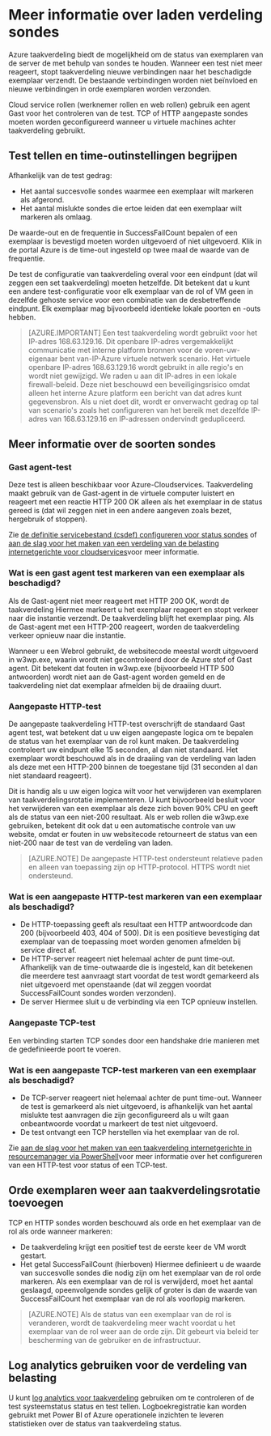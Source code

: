 <properties
  pageTitle="Laden van de verdeling van aangepaste sondes en status van de servicestatus bewaken | Microsoft Azure"
  description="Leer hoe u aangepaste sondes voor taakverdeling Azure gebruikt om de exemplaren achter taakverdeling te houden"
  services="load-balancer"
  documentationCenter="na"
  authors="sdwheeler"
  manager="carmonm"
  editor=""
  tags="azure-resource-manager"
/>
<tags
  ms.service="load-balancer"
  ms.devlang="na"
  ms.topic="article"
  ms.tgt_pltfrm="na"
  ms.workload="infrastructure-services"
  ms.date="10/24/2016"
  ms.author="sewhee" />

# <a name="understand-load-balancer-probes"></a>Meer informatie over laden verdeling sondes

Azure taakverdeling biedt de mogelijkheid om de status van exemplaren van de server de met behulp van sondes te houden. Wanneer een test niet meer reageert, stopt taakverdeling nieuwe verbindingen naar het beschadigde exemplaar verzendt. De bestaande verbindingen worden niet beïnvloed en nieuwe verbindingen in orde exemplaren worden verzonden.

Cloud service rollen (werknemer rollen en web rollen) gebruik een agent Gast voor het controleren van de test. TCP of HTTP aangepaste sondes moeten worden geconfigureerd wanneer u virtuele machines achter taakverdeling gebruikt.

## <a name="understand-probe-count-and-timeout"></a>Test tellen en time-outinstellingen begrijpen

Afhankelijk van de test gedrag:

- Het aantal succesvolle sondes waarmee een exemplaar wilt markeren als afgerond.
- Het aantal mislukte sondes die ertoe leiden dat een exemplaar wilt markeren als omlaag.

De waarde-out en de frequentie in SuccessFailCount bepalen of een exemplaar is bevestigd moeten worden uitgevoerd of niet uitgevoerd. Klik in de portal Azure is de time-out ingesteld op twee maal de waarde van de frequentie.

De test de configuratie van taakverdeling overal voor een eindpunt (dat wil zeggen een set taakverdeling) moeten hetzelfde. Dit betekent dat u kunt een andere test-configuratie voor elk exemplaar van de rol of VM geen in dezelfde gehoste service voor een combinatie van de desbetreffende eindpunt. Elk exemplaar mag bijvoorbeeld identieke lokale poorten en -outs hebben.

>[AZURE.IMPORTANT] Een test taakverdeling wordt gebruikt voor het IP-adres 168.63.129.16. Dit openbare IP-adres vergemakkelijkt communicatie met interne platform bronnen voor de voren-uw-eigenaar bent van-IP-Azure virtuele netwerk scenario. Het virtuele openbare IP-adres 168.63.129.16 wordt gebruikt in alle regio's en wordt niet gewijzigd. We raden u aan dit IP-adres in een lokale firewall-beleid. Deze niet beschouwd een beveiligingsrisico omdat alleen het interne Azure platform een bericht van dat adres kunt gegevensbron. Als u niet doet dit, wordt er onverwacht gedrag op tal van scenario's zoals het configureren van het bereik met dezelfde IP-adres van 168.63.129.16 en IP-adressen ondervindt gedupliceerd.

## <a name="learn-about-the-types-of-probes"></a>Meer informatie over de soorten sondes

### <a name="guest-agent-probe"></a>Gast agent-test

Deze test is alleen beschikbaar voor Azure-Cloudservices. Taakverdeling maakt gebruik van de Gast-agent in de virtuele computer luistert en reageert met een reactie HTTP 200 OK alleen als het exemplaar in de status gereed is (dat wil zeggen niet in een andere aangeven zoals bezet, hergebruik of stoppen).

Zie [de definitie servicebestand (csdef) configureren voor status sondes](https://msdn.microsoft.com/library/azure/ee758710.aspx) of [aan de slag voor het maken van een verdeling van de belasting internetgerichte voor cloudservices](load-balancer-get-started-internet-classic-cloud.md#check-load-balancer-health-status-for-cloud-services)voor meer informatie.

### <a name="what-makes-a-guest-agent-probe-mark-an-instance-as-unhealthy"></a>Wat is een gast agent test markeren van een exemplaar als beschadigd?

Als de Gast-agent niet meer reageert met HTTP 200 OK, wordt de taakverdeling Hiermee markeert u het exemplaar reageert en stopt verkeer naar die instantie verzendt. De taakverdeling blijft het exemplaar ping. Als de Gast-agent met een HTTP-200 reageert, worden de taakverdeling verkeer opnieuw naar die instantie.

Wanneer u een Webrol gebruikt, de websitecode meestal wordt uitgevoerd in w3wp.exe, waarin wordt niet gecontroleerd door de Azure stof of Gast agent. Dit betekent dat fouten in w3wp.exe (bijvoorbeeld HTTP 500 antwoorden) wordt niet aan de Gast-agent worden gemeld en de taakverdeling niet dat exemplaar afmelden bij de draaiing duurt.

### <a name="http-custom-probe"></a>Aangepaste HTTP-test

De aangepaste taakverdeling HTTP-test overschrijft de standaard Gast agent test, wat betekent dat u uw eigen aangepaste logica om te bepalen de status van het exemplaar van de rol kunt maken. De taakverdeling controleert uw eindpunt elke 15 seconden, al dan niet standaard. Het exemplaar wordt beschouwd als in de draaiing van de verdeling van laden als deze met een HTTP-200 binnen de toegestane tijd (31 seconden al dan niet standaard reageert).

Dit is handig als u uw eigen logica wilt voor het verwijderen van exemplaren van taakverdelingsrotatie implementeren. U kunt bijvoorbeeld besluit voor het verwijderen van een exemplaar als deze zich boven 90% CPU en geeft als de status van een niet-200 resultaat. Als er web rollen die w3wp.exe gebruiken, betekent dit ook dat u een automatische controle van uw website, omdat er fouten in uw websitecode retourneert de status van een niet-200 naar de test van de verdeling van laden.

>[AZURE.NOTE] De aangepaste HTTP-test ondersteunt relatieve paden en alleen van toepassing zijn op HTTP-protocol. HTTPS wordt niet ondersteund.

### <a name="what-makes-an-http-custom-probe-mark-an-instance-as-unhealthy"></a>Wat is een aangepaste HTTP-test markeren van een exemplaar als beschadigd?

- De HTTP-toepassing geeft als resultaat een HTTP antwoordcode dan 200 (bijvoorbeeld 403, 404 of 500). Dit is een positieve bevestiging dat exemplaar van de toepassing moet worden genomen afmelden bij service direct af.
- De HTTP-server reageert niet helemaal achter de punt time-out. Afhankelijk van de time-outwaarde die is ingesteld, kan dit betekenen die meerdere test aanvraagt start voordat de test wordt gemarkeerd als niet uitgevoerd met openstaande (dat wil zeggen voordat SuccessFailCount sondes worden verzonden).
- De server Hiermee sluit u de verbinding via een TCP opnieuw instellen.

### <a name="tcp-custom-probe"></a>Aangepaste TCP-test

Een verbinding starten TCP sondes door een handshake drie manieren met de gedefinieerde poort te voeren.

### <a name="what-makes-a-tcp-custom-probe-mark-an-instance-as-unhealthy"></a>Wat is een aangepaste TCP-test markeren van een exemplaar als beschadigd?

- De TCP-server reageert niet helemaal achter de punt time-out. Wanneer de test is gemarkeerd als niet uitgevoerd, is afhankelijk van het aantal mislukte test aanvragen die zijn geconfigureerd als u wilt gaan onbeantwoorde voordat u markeert de test niet uitgevoerd.
- De test ontvangt een TCP herstellen via het exemplaar van de rol.

Zie [aan de slag voor het maken van een taakverdeling internetgerichte in resourcemanager via PowerShell](load-balancer-get-started-internet-arm-ps.md#create-lb-rules-nat-rules-a-probe-and-a-load-balancer)voor meer informatie over het configureren van een HTTP-test voor status of een TCP-test.

## <a name="add-healthy-instances-back-into-load-balancer-rotation"></a>Orde exemplaren weer aan taakverdelingsrotatie toevoegen

TCP en HTTP sondes worden beschouwd als orde en het exemplaar van de rol als orde wanneer markeren:

- De taakverdeling krijgt een positief test de eerste keer de VM wordt gestart.
- Het getal SuccessFailCount (hierboven) Hiermee definieert u de waarde van succesvolle sondes die nodig zijn om het exemplaar van de rol orde markeren. Als een exemplaar van de rol is verwijderd, moet het aantal geslaagd, opeenvolgende sondes gelijk of groter is dan de waarde van SuccessFailCount het exemplaar van de rol als voorlopig markeren.

>[AZURE.NOTE] Als de status van een exemplaar van de rol is veranderen, wordt de taakverdeling meer wacht voordat u het exemplaar van de rol weer aan de orde zijn. Dit gebeurt via beleid ter bescherming van de gebruiker en de infrastructuur.

## <a name="use-log-analytics-for-load-balancer"></a>Log analytics gebruiken voor de verdeling van belasting

U kunt [log analytics voor taakverdeling](load-balancer-monitor-log.md) gebruiken om te controleren of de test systeemstatus status en test tellen. Logboekregistratie kan worden gebruikt met Power BI of Azure operationele inzichten te leveren statistieken over de status van taakverdeling status.
